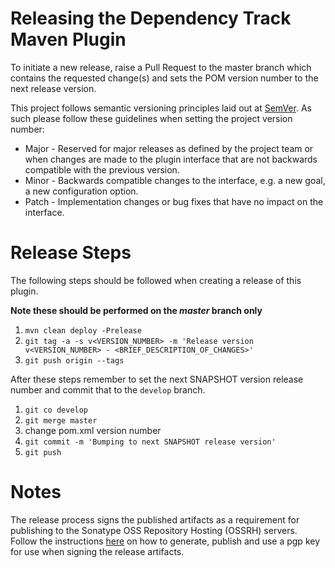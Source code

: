 # Releasing the Dependency Track Maven Plugin

To initiate a new release, raise a Pull Request to the master branch which contains the requested change(s) and sets the 
POM version number to the next release version.

This project follows semantic versioning principles laid out at [SemVer](https://semver.org/).  As such please follow 
these guidelines when setting the project version number:
* Major - Reserved for major releases as defined by the project team or when changes are made to the plugin interface 
that are not backwards compatible with the previous version.
* Minor - Backwards compatible changes to the interface, e.g. a new goal, a new configuration
option.
* Patch - Implementation changes or bug fixes that have no impact on the interface.  

# Release Steps

The following steps should be followed when creating a release of this plugin.

**Note these should be performed on the _master_ branch only**

1. `mvn clean deploy -Prelease`
2. `git tag -a -s v<VERSION_NUMBER> -m 'Release version v<VERSION_NUMBER> - <BRIEF_DESCRIPTION_OF_CHANGES>'`
3. `git push origin --tags`

After these steps remember to set the next SNAPSHOT version release number and commit that to the `develop` branch.

1. `git co develop`
2. `git merge master` 
3. change pom.xml version number
4. `git commit -m 'Bumping to next SNAPSHOT release version'`
5. `git push`

# Notes

The release process signs the published artifacts as a requirement for publishing to the Sonatype OSS Repository Hosting
(OSSRH) servers.  Follow the instructions [here](https://blog.sonatype.com/2010/01/how-to-generate-pgp-signatures-with-maven/) 
on how to generate, publish and use a pgp key for use when signing the release artifacts.  
